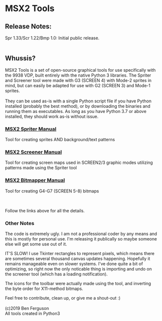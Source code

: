 # MSX2 Tools

## Release Notes:
Spr 1.33/Scr 1.22/Bmp 1.0: Initial public release.<br>
<br>
## Whussis?
MSX2 Tools is a set of open-source graphical tools for use specifically with the 9938 VDP, built entirely with the native Python 3 libraries. The Spriter and Screener tool were made with G3 (SCREEN 4) with Mode-2 sprites in mind, but can easily be adapted for use with G2 (SCREEN 3) and Mode-1 sprites.<br>
<br>
They can be used as-is with a single Python script file if you have Python installed (probably the best method), or by downloading the binaries and running them as executables. As long as you have Python 3.7 or above installed, they should work as-is without issue. 
<br>
### [MSX2 Spriter Manual](./spriter-manual.md)
Tool for creating sprites AND background/text patterns
### [MSX2 Screener Manual](./screener-manual.md)
Tool for creating screen maps used in SCREEN2/3 graphic modes utilizing patterns made using the Spriter tool
### [MSX2 Bitmapper Manual](./bitmapper-manual.md)
Tool for creating G4-G7 (SCREEN 5-8) bitmaps

<br><br>
Follow the links above for all the details.<br>

### Other Notes

The code is extremely ugly. I am not a professional coder by any means and this is mostly for personal use. I'm releasing it publically so maybe someone else will get some use out of it. 

IT'S SLOW! I use Tkinter rectangles to represent pixels, which means there are sometimes several thousand canvas updates happening. Hopefully it remains manageable even on slower systems. I've done quite a bit of optimizing, so right now the only noticable thing is importing and undo on the screener tool (which has a loading notification).

The icons for the toolbar were actually made using the tool, and inverting the byte order for X11-method bitmaps.

Feel free to contribute, clean up, or give me a shout-out :)<br>
<br>
(c)2019 Ben Ferguson<br>
All tools created in Python3 

